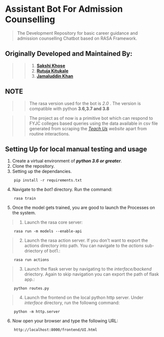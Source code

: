 # Assistant Bot For Admission Counselling
> The Development Repository for basic career guidance and admission counselling Chatbot based on RASA Framework.

## Originally Developed and Maintained By:
>> 1. **[Sakshi Khose](https://github.com/sakshi2399)**
>> 2. **[Rutuja Kitukale](https://github.com/rutujakitukale)**
>> 3. **[Jamaluddin Khan](https://github.com/JKhan01)**

## NOTE
>> The rasa version used for the bot is *2.0* . The version is compatible with python **3.6,3.7 and 3.8**

>> The project as of now is a primitive bot which can respond to FYJC colleges based queries using the data available in csv file generated from scraping the *[Teach Us](https://www.teachuseducation.com/)  website* apart from routine interactions.  


## Setting Up for local manual testing and usage 
1. Create a virtual environment of ***python 3.6 or greater***.
2. Clone the repository.
3. Setting up the dependancies.
```
    pip install -r requirements.txt
```

4. Navigate to the *bot1* directory. Run the command:
```
    rasa train
```

5. Once the model gets trained, you are good to launch the Processes on the system.
> 1. Launch the rasa core server:
```
    rasa run -m models --enable-api
```

> 2. Launch the rasa action server. If you don't want to export the actions directory into path. You can navigate to the *actions* sub-driectory of bot1.:
```
    rasa run actions
```

> 3. Launch the flask server by navigating to the *interface/backend* driectory. Again to skip navigation you can export the path of flask app.:
```
    python routes.py
```

> 4. Launch the frontend on the local python http server. Under *interface* directory, run the followng command:
```
    python -m http.server
```

6. Now open your browser and type the following URL:
```
    http://localhost:8000/frontend/UI.html
```
